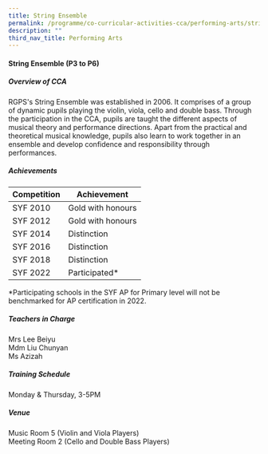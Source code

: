 ```yaml
---
title: String Ensemble
permalink: /programme/co-curricular-activities-cca/performing-arts/string-ensemble/
description: ""
third_nav_title: Performing Arts
---
```

#### **String Ensemble  (P3 to P6)**

##### **Overview of CCA**

RGPS's String Ensemble was established in 2006. It comprises of a group of dynamic pupils playing the violin, viola, cello and double bass. Through the participation in the CCA, pupils are taught the different aspects of musical theory and performance directions. Apart from the practical and theoretical musical knowledge, pupils also learn to work together in an ensemble and develop confidence and responsibility through performances. 

##### **Achievements**

|Competition|	Achievement|
|----------|---------|
|SYF 2010	|Gold with honours|
|SYF 2012	|Gold with honours|
|SYF 2014	|Distinction|
|SYF 2016	|Distinction|
|SYF 2018	|Distinction|
|SYF 2022	|Participated*|

*Participating schools in the SYF AP for Primary level will not be benchmarked for AP certification in 2022.

##### **Teachers in Charge**

Mrs Lee Beiyu <br>
Mdm Liu Chunyan <br>
Ms Azizah


##### **Training Schedule**

Monday & Thursday, 3-5PM  <br>

##### **Venue**
Music Room 5 (Violin and Viola Players) <br>
Meeting Room 2 (Cello and Double Bass Players)
